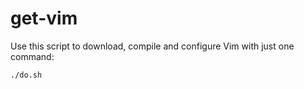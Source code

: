 # get-vim

Use this script to download, compile and configure Vim with just one command:

```
./do.sh
```
